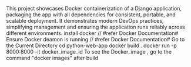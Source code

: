 This project showcases Docker containerization of a Django application, packaging the app with all dependencies for consistent, portable, and scalable deployment. It demonstrates modern DevOps practices, simplifying management and ensuring the application runs reliably across different environments.
install docker // #refer Docker Documentation#
Ensure Docker deamon is running //  #refer Docker Documentation#
Go to the Current Directory  cd python-web-app
docker build .
docker run -p 8000:8000 -it docker_image_id
To see the  Docker_image , go to the command "docker images" after build
